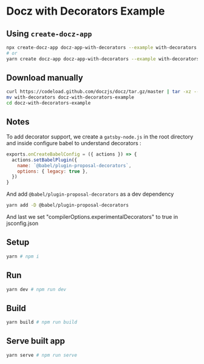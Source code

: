 # Docz with Decorators Example

## Using `create-docz-app`

```sh
npx create-docz-app docz-app-with-decorators --example with-decorators
# or
yarn create docz-app docz-app-with-decorators --example with-decorators
```

## Download manually

```sh
curl https://codeload.github.com/doczjs/docz/tar.gz/master | tar -xz --strip=2 docz-master/examples/with-decorators
mv with-decorators docz-with-decorators-example
cd docz-with-decorators-example
```

## Notes

To add decorator support, we create a `gatsby-node.js` in the root directory and inside configure babel to understand decorators :

```js
exports.onCreateBabelConfig = ({ actions }) => {
  actions.setBabelPlugin({
    name: `@babel/plugin-proposal-decorators`,
    options: { legacy: true },
  })
}
```

And add `@babel/plugin-proposal-decorators` as a dev dependency

```sh
yarn add -D @babel/plugin-proposal-decorators
```

And last we set "compilerOptions.experimentalDecorators" to true in jsconfig.json

## Setup

```sh
yarn # npm i
```

## Run

```sh
yarn dev # npm run dev
```

## Build

```sh
yarn build # npm run build
```

## Serve built app

```sh
yarn serve # npm run serve
```
